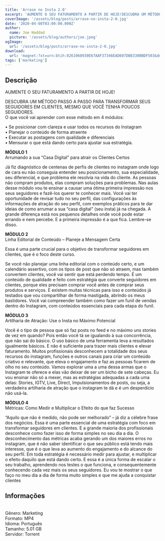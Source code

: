 ```yaml
---
title: 'Arrase no Insta 2.0'
excerpt: 'AUMENTE O SEU FATURAMENTO A PARTIR DE HOJE!DESCUBRA UM MÉTODO PASSO A PASSO PARA TRANSFORMAR SEUS SEGUIDORES EM CLIENTES, MESMO QUE VOCÊ TENHA POUCOS SEGUIDORES.O que você vai aprender com esse método em 4 módulos:• Se posicionar com clareza e usar todos os recursos do I'
coverImage: '/assets/blog/posts/arrase-no-insta-2-0.jpg'
date: '2020-04-08T03:00:00.000Z'
author:
  name: Joe Haddad
  picture: '/assets/blog/authors/joe.jpeg'
ogImage:
  url: '/assets/blog/posts/arrase-no-insta-2-0.jpg'
download:
  url: 'magnet:?xt=urn:btih:0261068930E67AAF37346EAD607DB8330BBDF503&dn=Arrase%20no%20Insta&tr=udp%3a%2f%2ftracker.openbittorrent.com%3a1337%2fannounce&tr=udp%3a%2f%2ftracker.opentrackr.org%3a1337%2fannounce'
tags: ['marketing']
---
```

<h2>Descrição</h2>
<p></p><p>AUMENTE O SEU FATURAMENTO A PARTIR DE HOJE!</p><p>DESCUBRA UM MÉTODO PASSO A PASSO PARA TRANSFORMAR SEUS SEGUIDORES EM CLIENTES, MESMO QUE VOCÊ TENHA POUCOS SEGUIDORES.<br/>O que você vai aprender com esse método em 4 módulos:</p><p>• Se posicionar com clareza e usar todos os recursos do Instagram<br/>• Planejar o conteúdo de forma atraente<br/>• Executar as postagens com qualidade e diferenciais<br/>• Mensurar o que está dando certo para ajustar sua estratégia.</p><p><strong>MÓDULO 1</strong><br/>Arrumando a sua “Casa Digital” para atrair os Clientes Certos</p><p>Já fiz diagnóstico de centenas de perfis de clientes no instagram onde logo de cara eu não conseguia entender seu posicionamento, sua especialidade, seu diferencial, e que problema ele resolvia na vida do cliente. As pessoas não compram produtos, elas compram soluções para problemas. Nas aulas desse módulo vou te ensinar a causar uma ótima primeira impressão nos seus seguidores e fazê-los querer te conhecer mais. Você vai ter oportunidade de revisar tudo no seu perfil, das configurações às informações de atração do seu perfil, com exemplos práticos para te dar ideias de como arrumar a sua “casa digital” (seu insta) já na chegada. A grande diferença está nos pequenos detalhes onde você pode estar errando e nem percebe. E a primeira impressão é a que fica. Lembre-se disso.</p><p><strong>MÓDULO 2</strong><br/>Linha Editorial de Conteúdo – Planeje a Mensagem Certa</p><p>Essa é uma parte crucial para o objetivo de transformar seguidores em clientes, que é o foco deste curso.</p><p>Se você não planejar uma linha editorial com o conteúdo certo, e um calendário assertivo, com os tipos de post que não só atraem, mas também convertem clientes, você vai sentir que está perdendo tempo. É um conteúdo de qualidade e feito com estratégia que converte seguidores em clientes, porque eles precisam comprar você antes de comprar seus produtos e serviços. E existem muitas técnicas para isso e conteúdos já testados que vou compartilhar de forma mastigada, abrindo os meus bastidores. Você vai compreender também como fazer um funil de vendas dentro do Instagram, com conteúdos essenciais para cada etapa do funil.</p><p><strong>MÓDULO 3</strong><br/>Artilharia de Atração: Use o Insta no Máximo Potencial</p><p>Você é o tipo de pessoa que só faz posts no feed e no máximo uns stories de vez em quando? Pois então você tá se igualando à sua concorrência, que não sai do básico. O uso básico de uma ferramenta leva a resultados igualmente básicos. E não é suficiente para trazer mais clientes e elevar faturamento. Muitos profissionais desconhecem a totalidade dos seus recursos do instagram, funções e outros canais para criar um conteúdo criativo e relevante, que eleva o engajamento e faz as pessoas ficarem de olho no seu conteúdo. Vamos explorar uma a uma dessa armas que o Instagram te oferece e elas vão deixar de ser um bicho de sete cabeças. Eu vou ensinar não só a mexer, mas as estratégias adequadas a cada uma delas: Stories, IGTV, Live, Direct, Impulsionamentos de posts, ou seja, a verdadeira artilharia de atração que o instagram te dá e é um desperdício não usá-la.</p><p><strong>MÓDULO 4</strong><br/>Métricas: Como Medir e Multiplicar o Efeito do que faz Sucesso</p><p>“Aquilo que não é medido, não pode ser melhorado” – já diz a célebre frase dos negócios. Essa é uma parte essencial de uma estratégia com foco em transformar seguidores em clientes. E a grande maioria dos profissionais desconhece como fazer isso de forma simples no seu dia a dia. O desconhecimento das métricas acaba gerando um dos maiores erros no instagram, que é não saber identificar o que seu público está tendo mais interesse, que é o que leva ao aumento do engajamento e do alcance do seu perfil. Em toda estratégia é necessário medir para ajustar, e multiplicar o efeito daquilo que está dando certo. E essa é a única forma de escalar o seu trabalho, aprendendo nos testes o que funciona, e consequentemente conhecendo cada vez mais os seus seguidores. Eu vou te mostrar o que faço no meu dia a dia de forma muito simples e que me ajuda a conquistar clientes</p><h2>Informações</h2><p><br/>Gênero: Marketing<br/>Formato: MP4<br/>Idioma: Português<br/>Tamanho: 5.01 GB<br/>Servidor: Torrent</p>